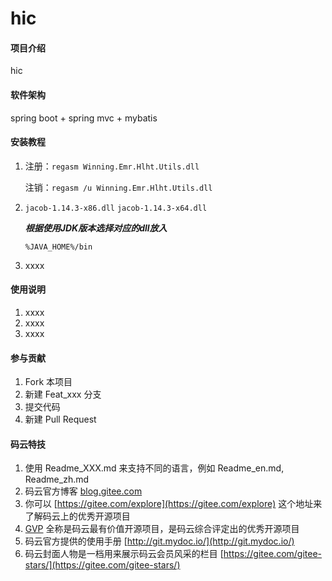 # hic

#### 项目介绍
hic

#### 软件架构
spring boot + spring mvc + mybatis


#### 安装教程

1. 注册：`regasm Winning.Emr.Hlht.Utils.dll`

   注销：`regasm /u Winning.Emr.Hlht.Utils.dll`
2. `jacob-1.14.3-x86.dll` `jacob-1.14.3-x64.dll` 

    ***根据使用JDK版本选择对应的dll放入***
    
    `%JAVA_HOME%/bin`
3. xxxx

#### 使用说明

1. xxxx
2. xxxx
3. xxxx

#### 参与贡献

1. Fork 本项目
2. 新建 Feat_xxx 分支
3. 提交代码
4. 新建 Pull Request


#### 码云特技

1. 使用 Readme\_XXX.md 来支持不同的语言，例如 Readme\_en.md, Readme\_zh.md
2. 码云官方博客 [blog.gitee.com](https://blog.gitee.com)
3. 你可以 [https://gitee.com/explore](https://gitee.com/explore) 这个地址来了解码云上的优秀开源项目
4. [GVP](https://gitee.com/gvp) 全称是码云最有价值开源项目，是码云综合评定出的优秀开源项目
5. 码云官方提供的使用手册 [http://git.mydoc.io/](http://git.mydoc.io/)
6. 码云封面人物是一档用来展示码云会员风采的栏目 [https://gitee.com/gitee-stars/](https://gitee.com/gitee-stars/)